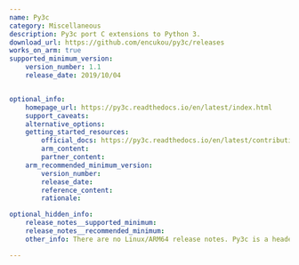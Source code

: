 ```yaml
---
name: Py3c
category: Miscellaneous
description: Py3c port C extensions to Python 3.
download_url: https://github.com/encukou/py3c/releases
works_on_arm: true
supported_minimum_version:
    version_number: 1.1
    release_date: 2019/10/04


optional_info:
    homepage_url: https://py3c.readthedocs.io/en/latest/index.html
    support_caveats:
    alternative_options:
    getting_started_resources:
        official_docs: https://py3c.readthedocs.io/en/latest/contributing.html
        arm_content:
        partner_content:
    arm_recommended_minimum_version:
        version_number:
        release_date:
        reference_content:
        rationale:

optional_hidden_info:
    release_notes__supported_minimum:
    release_notes__recommended_minimum:
    other_info: There are no Linux/ARM64 release notes. Py3c is a header-only library, so need not to build from source. Py3c can be tested for distros using "make test-python3". All 55 tests passed on the Neoverse N1 in version 1.1.

---
```

